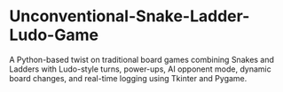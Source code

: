 # Unconventional-Snake-Ladder-Ludo-Game
A Python-based twist on traditional board games combining Snakes and Ladders with Ludo-style turns, power-ups, AI opponent mode, dynamic board changes, and real-time logging using Tkinter and Pygame.
